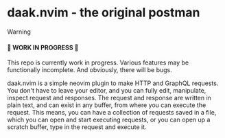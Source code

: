# daak.nvim - the original postman

> [!WARNING]
> #### 🚧  WORK IN PROGRESS 🚧
> This repo is currently work in progress. Various features may be functionally
> incomplete. And obviously, there will be bugs.

daak.nvim is a simple neovim plugin to make HTTP and GraphQL requests. You don't
have to leave your editor, and you can fully edit, manipulate, inspect request
and responses. The request and response are written in plain text, and can exist
in any buffer, from where you can execute the request. This means, you can have
a collection of requests saved in a file, which you can open and start executing
requests, or you can open up a scratch buffer, type in the request and execute
it.

